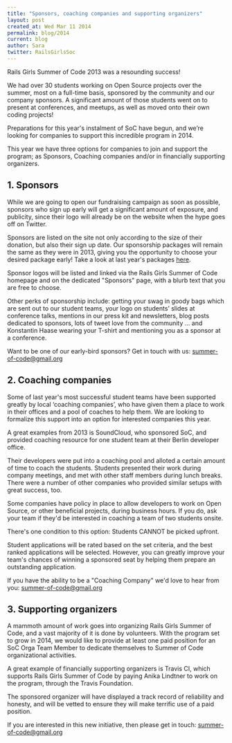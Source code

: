 ```yaml
---
title: "Sponsors, coaching companies and supporting organizers"
layout: post
created_at: Wed Mar 11 2014
permalink: blog/2014
current: blog
author: Sara
twitter: RailsGirlsSoc
---
```



Rails Girls Summer of Code 2013 was a resounding success!

We had over 30 students working on Open Source projects over the summer, most
on a full-time basis, sponsored by the community and our company sponsors. A
significant amount of those students went on to present at conferences, and
meetups, as well as moved onto their own coding projects!

Preparations for this year's instalment of SoC have begun, and we’re looking
for companies to support this incredible program in 2014.

This year we have three options for companies to join and support the program;
as Sponsors, Coaching companies and/or in financially supporting organizers.

## 1. Sponsors

While we are going to open our fundraising campaign as soon as possible,
sponsors who sign up early will get a significant amount of exposure, and
publicity, since their logo will already be on the website when the hype goes
off on Twitter.

Sponsors are listed on the site not only according to the size of their
donation, but also their sign up date. Our sponsorship packages will remain the
same as they were in 2013, giving you the opportunity to choose your desired
package early! Take a look at last year's packages
[here](http://2013.railsgirlssummerofcode.org/campaign).

Sponsor logos will be listed and linked via the Rails Girls Summer of Code
homepage and on the dedicated "Sponsors" page, with a blurb text that you are
free to choose.

Other perks of sponsorship include: getting your swag in goody bags which are
sent out to our student teams, your logo on students’ slides at conference
talks, mentions in our press kit and newsletters, blog posts dedicated to
sponsors, lots of tweet love from the community ... and Konstantin Haase
wearing your T-shirt and mentioning you as a sponsor at a conference.

Want to be one of our early-bird sponsors? Get in touch with us:
[summer-of-code@gmail.org](mailto:summer-of-code@gmail.org)

## 2. Coaching companies

Some of last year's most successful student teams have been supported greatly
by local ‘coaching companies’, who have given them a place to work in their
offices and a pool of coaches to help them. We are looking to formalize this
support into an option for interested companies this year.

A great examples from 2013 is SoundCloud, who sponsored SoC, and provided
coaching resource for one student team at their Berlin developer office.

Their developers were put into a coaching pool and alloted a certain amount of
time to coach the students. Students presented their work during company
meetings, and met with other staff members during lunch breaks. There were a
number of other companies who provided similar setups with great success, too.

Some companies have policy in place to allow developers to work on Open Source,
or other beneficial projects, during business hours. If you do, ask your team
if they'd be interested in coaching a team of two students onsite.

There's one condition to this option: Students CANNOT be picked upfront.

Student applications will be rated based on the set criteria, and the best
ranked applications will be selected. However, you can greatly improve your
team's chances of winning a sponsored seat by helping them prepare an
outstanding application.

If you have the ability to be a "Coaching Company" we'd love to hear from you:
[summer-of-code@gmail.org](mailto:summer-of-code@gmail.org)

## 3. Supporting organizers

A mammoth amount of work  goes into organizing Rails Girls Summer of Code, and
a vast majority of it is done by volunteers. With the program set to grow in
2014, we would like to provide at least one paid position for an SoC Orga Team
Member to dedicate themselves to Summer of Code organizational activities.

A great example of financially supporting organizers is Travis CI, which
supports Rails Girls Summer of Code by paying Anika Lindtner to work on the
program, through the Travis Foundation.

The sponsored organizer will have displayed a track record of reliability and
honesty, and will be vetted to ensure they will make terrific use of a paid
position.

If you are interested in this new initiative, then please get in touch:
[summer-of-code@gmail.org](mailto:summer-of-code@gmail.org)


